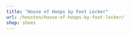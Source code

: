 ```yaml
---
title: "House of Hoops by Foot Locker"
url: /houston/house-of-hoops-by-foot-locker/
shop: shoes
---
```

